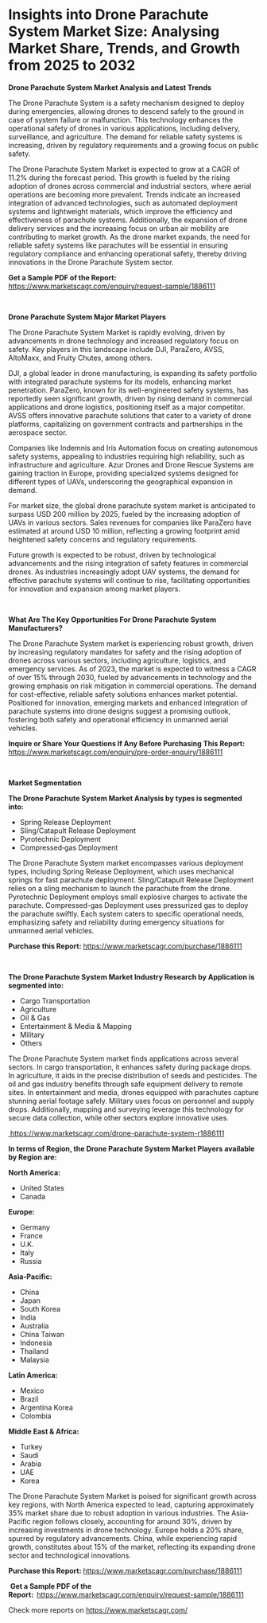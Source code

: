 <p><h1>Insights into Drone Parachute System Market Size: Analysing Market Share, Trends, and Growth from 2025 to 2032</h1></p><p><strong>Drone Parachute System Market Analysis and Latest Trends</strong></p>
<p><p>The Drone Parachute System is a safety mechanism designed to deploy during emergencies, allowing drones to descend safely to the ground in case of system failure or malfunction. This technology enhances the operational safety of drones in various applications, including delivery, surveillance, and agriculture. The demand for reliable safety systems is increasing, driven by regulatory requirements and a growing focus on public safety.</p><p>The Drone Parachute System Market is expected to grow at a CAGR of 11.2% during the forecast period. This growth is fueled by the rising adoption of drones across commercial and industrial sectors, where aerial operations are becoming more prevalent. Trends indicate an increased integration of advanced technologies, such as automated deployment systems and lightweight materials, which improve the efficiency and effectiveness of parachute systems. Additionally, the expansion of drone delivery services and the increasing focus on urban air mobility are contributing to market growth. As the drone market expands, the need for reliable safety systems like parachutes will be essential in ensuring regulatory compliance and enhancing operational safety, thereby driving innovations in the Drone Parachute System sector.</p></p>
<p><strong>Get a Sample PDF of the Report:&nbsp;</strong> <a href="https://www.marketscagr.com/enquiry/request-sample/1886111?utm_campaign=2987&utm_medium=2&utm_source=Github&utm_content=ia&utm_term=30032025&utm_id=drone-parachute-system">https://www.marketscagr.com/enquiry/request-sample/1886111</a></p>
<p>&nbsp;</p>
<p><strong>Drone Parachute System Major Market Players</strong></p>
<p><p>The Drone Parachute System Market is rapidly evolving, driven by advancements in drone technology and increased regulatory focus on safety. Key players in this landscape include DJI, ParaZero, AVSS, AltoMaxx, and Fruity Chutes, among others.</p><p>DJI, a global leader in drone manufacturing, is expanding its safety portfolio with integrated parachute systems for its models, enhancing market penetration. ParaZero, known for its well-engineered safety systems, has reportedly seen significant growth, driven by rising demand in commercial applications and drone logistics, positioning itself as a major competitor. AVSS offers innovative parachute solutions that cater to a variety of drone platforms, capitalizing on government contracts and partnerships in the aerospace sector.</p><p>Companies like Indemnis and Iris Automation focus on creating autonomous safety systems, appealing to industries requiring high reliability, such as infrastructure and agriculture. Azur Drones and Drone Rescue Systems are gaining traction in Europe, providing specialized systems designed for different types of UAVs, underscoring the geographical expansion in demand.</p><p>For market size, the global drone parachute system market is anticipated to surpass USD 200 million by 2025, fueled by the increasing adoption of UAVs in various sectors. Sales revenues for companies like ParaZero have estimated at around USD 10 million, reflecting a growing footprint amid heightened safety concerns and regulatory requirements.</p><p>Future growth is expected to be robust, driven by technological advancements and the rising integration of safety features in commercial drones. As industries increasingly adopt UAV systems, the demand for effective parachute systems will continue to rise, facilitating opportunities for innovation and expansion among market players.</p></p>
<p>&nbsp;</p>
<p><strong>What Are The Key Opportunities For Drone Parachute System Manufacturers?</strong></p>
<p><p>The Drone Parachute System market is experiencing robust growth, driven by increasing regulatory mandates for safety and the rising adoption of drones across various sectors, including agriculture, logistics, and emergency services. As of 2023, the market is expected to witness a CAGR of over 15% through 2030, fueled by advancements in technology and the growing emphasis on risk mitigation in commercial operations. The demand for cost-effective, reliable safety solutions enhances market potential. Positioned for innovation, emerging markets and enhanced integration of parachute systems into drone designs suggest a promising outlook, fostering both safety and operational efficiency in unmanned aerial vehicles.</p></p>
<p><strong>Inquire or Share Your Questions If Any Before Purchasing This Report:</strong> <a href="https://www.marketscagr.com/enquiry/pre-order-enquiry/1886111?utm_campaign=2987&utm_medium=2&utm_source=Github&utm_content=ia&utm_term=30032025&utm_id=drone-parachute-system">https://www.marketscagr.com/enquiry/pre-order-enquiry/1886111</a></p>
<p>&nbsp;</p>
<p><strong>Market Segmentation</strong></p>
<p><strong>The Drone Parachute System Market Analysis by types is segmented into:</strong></p>
<p><ul><li>Spring Release Deployment</li><li>Sling/Catapult Release Deployment</li><li>Pyrotechnic Deployment</li><li>Compressed‐gas Deployment</li></ul></p>
<p><p>The Drone Parachute System market encompasses various deployment types, including Spring Release Deployment, which uses mechanical springs for fast parachute deployment. Sling/Catapult Release Deployment relies on a sling mechanism to launch the parachute from the drone. Pyrotechnic Deployment employs small explosive charges to activate the parachute. Compressed-gas Deployment uses pressurized gas to deploy the parachute swiftly. Each system caters to specific operational needs, emphasizing safety and reliability during emergency situations for unmanned aerial vehicles.</p></p>
<p><strong>Purchase this Report:&nbsp;</strong><a href="https://www.marketscagr.com/purchase/1886111?utm_campaign=2987&utm_medium=2&utm_source=Github&utm_content=ia&utm_term=30032025&utm_id=drone-parachute-system">https://www.marketscagr.com/purchase/1886111</a></p>
<p>&nbsp;</p>
<p><strong>The Drone Parachute System Market Industry Research by Application is segmented into:</strong></p>
<p><ul><li>Cargo Transportation</li><li>Agriculture</li><li>Oil & Gas</li><li>Entertainment & Media & Mapping</li><li>Military</li><li>Others</li></ul></p>
<p><p>The Drone Parachute System market finds applications across several sectors. In cargo transportation, it enhances safety during package drops. In agriculture, it aids in the precise distribution of seeds and pesticides. The oil and gas industry benefits through safe equipment delivery to remote sites. In entertainment and media, drones equipped with parachutes capture stunning aerial footage safely. Military uses focus on personnel and supply drops. Additionally, mapping and surveying leverage this technology for secure data collection, while other sectors explore innovative uses.</p></p>
<p><a href="https://www.marketscagr.com/drone-parachute-system-r1886111?utm_campaign=2987&utm_medium=2&utm_source=Github&utm_content=ia&utm_term=30032025&utm_id=drone-parachute-system">&nbsp;https://www.marketscagr.com/drone-parachute-system-r1886111</a></p>
<p><strong>In terms of Region, the Drone Parachute System Market Players available by Region are:</strong></p>
<p>
    <p> <strong> North America: </strong>
        <ul>
            <li>United States</li>
            <li>Canada</li>
        </ul>
        </p> 
    <p> <strong> Europe: </strong>
        <ul>
            <li>Germany</li>
            <li>France</li>
            <li>U.K.</li>
            <li>Italy</li>
            <li>Russia</li>
        </ul>
        </p> 
    <p> <strong> Asia-Pacific: </strong>
        <ul>
            <li>China</li>
            <li>Japan</li>
            <li>South Korea</li>
            <li>India</li>
            <li>Australia</li>
            <li>China Taiwan</li>
            <li>Indonesia</li>
            <li>Thailand</li>
            <li>Malaysia</li>
        </ul>
        </p> 
    <p> <strong> Latin America: </strong>
        <ul>
            <li>Mexico</li>
            <li>Brazil</li>
            <li>Argentina Korea</li>
            <li>Colombia</li>
        </ul>
        </p> 
    <p> <strong> Middle East & Africa: </strong>
        <ul>
            <li>Turkey</li>
            <li>Saudi</li>
            <li>Arabia</li>
            <li>UAE</li>
            <li>Korea</li>
        </ul>
    </p>
    </p>
<p><p>The Drone Parachute System Market is poised for significant growth across key regions, with North America expected to lead, capturing approximately 35% market share due to robust adoption in various industries. The Asia-Pacific region follows closely, accounting for around 30%, driven by increasing investments in drone technology. Europe holds a 20% share, spurred by regulatory advancements. China, while experiencing rapid growth, constitutes about 15% of the market, reflecting its expanding drone sector and technological innovations.</p></p>
<p><strong>Purchase this Report: </strong><a href="https://www.marketscagr.com/purchase/1886111?utm_campaign=2987&utm_medium=2&utm_source=Github&utm_content=ia&utm_term=30032025&utm_id=drone-parachute-system">https://www.marketscagr.com/purchase/1886111</a></p>
<p>&nbsp;<strong>Get a Sample PDF of the Report:&nbsp;&nbsp;</strong><a href="https://www.marketscagr.com/enquiry/request-sample/1886111?utm_campaign=2987&utm_medium=2&utm_source=Github&utm_content=ia&utm_term=30032025&utm_id=drone-parachute-system">https://www.marketscagr.com/enquiry/request-sample/1886111</a></p>
<p><strong></strong></p>
<p>Check more reports on <a href="https://www.marketscagr.com/?utm_campaign=2987&utm_medium=2&utm_source=Github&utm_content=ia&utm_term=30032025&utm_id=drone-parachute-system">https://www.marketscagr.com/</a></p>